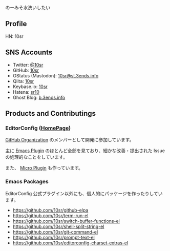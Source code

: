 のーみそ水洗いしたい


Profile
-------

HN: 10sr



SNS Accounts
------------

* Twitter: [@10sr](https://twitter.com/10sr)
* GitHub: [10sr](https://github.com/10sr)
* OStatus (Mastodon): [10sr@st.3ends.info](https://st.3ends.info/@10sr)
* Qiita: [10sr](http://qiita.com/10sr)
* Keybase.io: [10sr](https://keybase.io/10sr)
* Hatena: [sr10](http://profile.hatena.ne.jp/sr10/)
* Ghost Blog: [b.3ends.info](https://b.3ends.info)


Products and Contributings
-------------

### EditorConfig ([HomePage](http://editorconfig.org))


[GitHub Organization](https://github.com/editorconfig/)
のメンバーとして開発に参加しています。

主に [Emacs Plugin](http://github.com/editorconfig/editorconfig-emacs)
のほとんど全部を見ており、細かな改善・提出された Issue の処理的なことをしています。

また、 [Micro Plugin](http://github.com/10sr/editorconfig-micro)
も作っています。


### Emacs Packages

EditorConfig 公式プラグイン以外にも、個人的にパッケージを作ったりしています。


- <https://github.com/10sr/github-elpa>
- <https://github.com/10sr/term-run-el>
- <https://github.com/10sr/switch-buffer-functions-el>
- <https://github.com/10sr/shell-split-string-el>
- <https://github.com/10sr/git-command-el>
- <https://github.com/10sr/prompt-text-el>
- <https://github.com/10sr/editorconfig-charset-extras-el>

